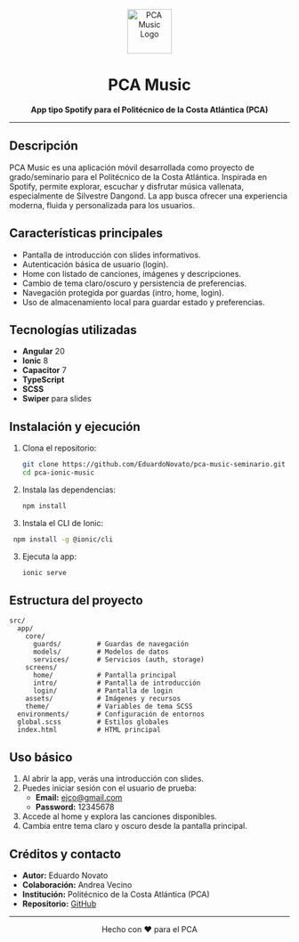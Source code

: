 <div align="center">
  <img src="https://pca.edu.co/wp/wp-content/uploads/2025/05/nuevo-logo-pca-web.jpg" width="80" alt="PCA Music Logo" />
  
  # PCA Music
  
  **App tipo Spotify para el Politécnico de la Costa Atlántica (PCA)**
</div>

---

## Descripción

PCA Music es una aplicación móvil desarrollada como proyecto de grado/seminario para el Politécnico de la Costa Atlántica. Inspirada en Spotify, permite explorar, escuchar y disfrutar música vallenata, especialmente de Silvestre Dangond. La app busca ofrecer una experiencia moderna, fluida y personalizada para los usuarios.

## Características principales

- Pantalla de introducción con slides informativos.
- Autenticación básica de usuario (login).
- Home con listado de canciones, imágenes y descripciones.
- Cambio de tema claro/oscuro y persistencia de preferencias.
- Navegación protegida por guardas (intro, home, login).
- Uso de almacenamiento local para guardar estado y preferencias.

## Tecnologías utilizadas

- **Angular** 20
- **Ionic** 8
- **Capacitor** 7
- **TypeScript**
- **SCSS**
- **Swiper** para slides

## Instalación y ejecución

1. Clona el repositorio:
   ```bash
   git clone https://github.com/EduardoNovato/pca-music-seminario.git
   cd pca-ionic-music
   ```
2. Instala las dependencias:
   ```bash
   npm install
   ```
3. Instala el CLI de Ionic:

```bash
 npm install -g @ionic/cli
```

3. Ejecuta la app:
   ```bash
   ionic serve
   ```

## Estructura del proyecto

```
src/
  app/
    core/
      guards/         # Guardas de navegación
      models/         # Modelos de datos
      services/       # Servicios (auth, storage)
    screens/
      home/           # Pantalla principal
      intro/          # Pantalla de introducción
      login/          # Pantalla de login
    assets/           # Imágenes y recursos
    theme/            # Variables de tema SCSS
  environments/       # Configuración de entornos
  global.scss         # Estilos globales
  index.html          # HTML principal
```

## Uso básico

1. Al abrir la app, verás una introducción con slides.
2. Puedes iniciar sesión con el usuario de prueba:
   - **Email:** ejco@gmail.com
   - **Password:** 12345678
3. Accede al home y explora las canciones disponibles.
4. Cambia entre tema claro y oscuro desde la pantalla principal.

## Créditos y contacto

- **Autor:** Eduardo Novato
- **Colaboración:** Andrea Vecino
- **Institución:** Politécnico de la Costa Atlántica (PCA)
- **Repositorio:** [GitHub](https://github.com/EduardoNovato/pca-music-seminario)

---

<div align="center">
  Hecho con ❤️ para el PCA
</div>
